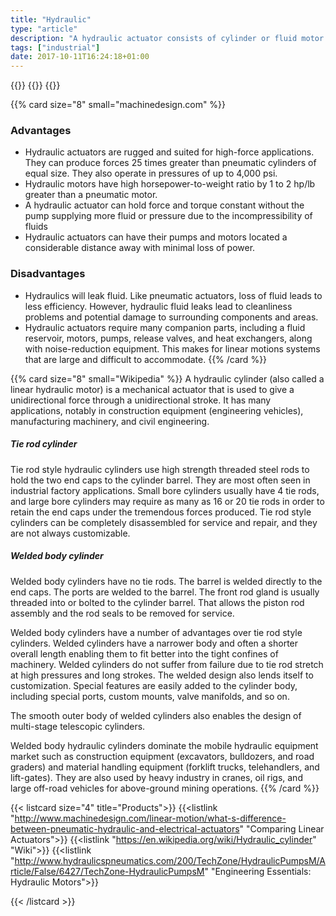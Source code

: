 ```yaml
---
title: "Hydraulic"
type: "article"
description: "A hydraulic actuator consists of cylinder or fluid motor that uses hydraulic power to facilitate mechanical operation. The mechanical motion gives an output in terms of linear, rotatory or oscillatory motion. As liquids are nearly impossible to compress, a hydraulic actuator can exert a large force. The drawback of this approach is its limited acceleration."
tags: ["industrial"]
date: 2017-10-11T16:24:18+01:00
---
```


{{<card size="4" small="Wikipedia" style="info">}}
{{<description>}}
{{</card>}}

{{% card size="8" small="machinedesign.com" %}}
### Advantages

- Hydraulic actuators are rugged and suited for high-force applications. They can produce forces 25 times greater than pneumatic cylinders of equal size. They also operate in pressures of up to 4,000 psi.
- Hydraulic motors have high horsepower-to-weight ratio by 1 to 2 hp/lb greater than a pneumatic motor.
- A hydraulic actuator can hold force and torque constant without the pump supplying more fluid or pressure due to the incompressibility of fluids
- Hydraulic actuators can have their pumps and motors located a considerable distance away with minimal loss of power.

### Disadvantages

- Hydraulics will leak fluid. Like pneumatic actuators, loss of fluid leads to less efficiency. However, hydraulic fluid leaks lead to cleanliness problems and potential damage to surrounding components and areas.
- Hydraulic actuators require many companion parts, including a fluid reservoir, motors, pumps, release valves, and heat exchangers, along with noise-reduction equipment. This makes for linear motions systems that are large and difficult to accommodate.
{{% /card %}}



{{% card size="8" small="Wikipedia" %}}
A hydraulic cylinder (also called a linear hydraulic motor) is a mechanical actuator that is used to give a unidirectional force through a unidirectional stroke. It has many applications, notably in construction equipment (engineering vehicles), manufacturing machinery, and civil engineering.

##### Tie rod cylinder

Tie rod style hydraulic cylinders use high strength threaded steel rods to hold the two end caps to the cylinder barrel. They are most often seen in industrial factory applications. Small bore cylinders usually have 4 tie rods, and large bore cylinders may require as many as 16 or 20 tie rods in order to retain the end caps under the tremendous forces produced. Tie rod style cylinders can be completely disassembled for service and repair, and they are not always customizable.

##### Welded body cylinder
Welded body cylinders have no tie rods. The barrel is welded directly to the end caps. The ports are welded to the barrel. The front rod gland is usually threaded into or bolted to the cylinder barrel. That allows the piston rod assembly and the rod seals to be removed for service.

Welded body cylinders have a number of advantages over tie rod style cylinders. Welded cylinders have a narrower body and often a shorter overall length enabling them to fit better into the tight confines of machinery. Welded cylinders do not suffer from failure due to tie rod stretch at high pressures and long strokes. The welded design also lends itself to customization. Special features are easily added to the cylinder body, including special ports, custom mounts, valve manifolds, and so on.

The smooth outer body of welded cylinders also enables the design of multi-stage telescopic cylinders.

Welded body hydraulic cylinders dominate the mobile hydraulic equipment market such as construction equipment (excavators, bulldozers, and road graders) and material handling equipment (forklift trucks, telehandlers, and lift-gates). They are also used by heavy industry in cranes, oil rigs, and large off-road vehicles for above-ground mining operations.
{{% /card %}}

{{< listcard size="4" title="Products">}}
    {{<listlink "http://www.machinedesign.com/linear-motion/what-s-difference-between-pneumatic-hydraulic-and-electrical-actuators" "Comparing Linear Actuators">}}
    {{<listlink "https://en.wikipedia.org/wiki/Hydraulic_cylinder" "Wiki">}}
    {{<listlink "http://www.hydraulicspneumatics.com/200/TechZone/HydraulicPumpsM/Article/False/6427/TechZone-HydraulicPumpsM" "Engineering Essentials: Hydraulic Motors">}}
    
{{< /listcard >}}
